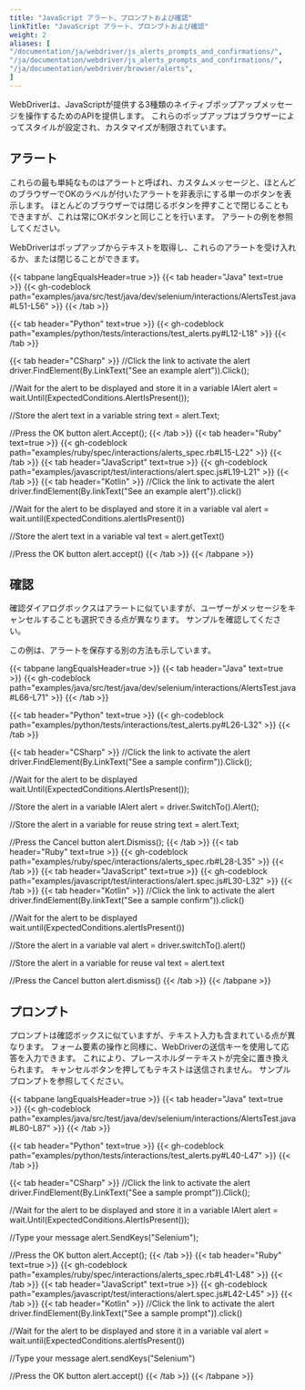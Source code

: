```yaml
---
title: "JavaScript アラート、プロンプトおよび確認"
linkTitle: "JavaScript アラート、プロンプトおよび確認"
weight: 2
aliases: [
"/documentation/ja/webdriver/js_alerts_prompts_and_confirmations/",
"/ja/documentation/webdriver/js_alerts_prompts_and_confirmations/",
"/ja/documentation/webdriver/browser/alerts",
]
---
```


WebDriverは、JavaScriptが提供する3種類のネイティブポップアップメッセージを操作するためのAPIを提供します。
これらのポップアップはブラウザーによってスタイルが設定され、カスタマイズが制限されています。

## アラート

これらの最も単純なものはアラートと呼ばれ、カスタムメッセージと、ほとんどのブラウザーでOKのラベルが付いたアラートを非表示にする単一のボタンを表示します。
ほとんどのブラウザーでは閉じるボタンを押すことで閉じることもできますが、これは常にOKボタンと同じことを行います。
<a onclick="window.alert('Sample alert')">アラートの例を参照してください</a>。

WebDriverはポップアップからテキストを取得し、これらのアラートを受け入れるか、または閉じることができます。

{{< tabpane langEqualsHeader=true >}}
 {{< tab header="Java" text=true >}}
{{< gh-codeblock path="examples/java/src/test/java/dev/selenium/interactions/AlertsTest.java#L51-L56" >}}
{{< /tab >}}

{{< tab header="Python" text=true >}}
{{< gh-codeblock path="examples/python/tests/interactions/test_alerts.py#L12-L18" >}}
{{< /tab >}}

  {{< tab header="CSharp" >}}
//Click the link to activate the alert
driver.FindElement(By.LinkText("See an example alert")).Click();

//Wait for the alert to be displayed and store it in a variable
IAlert alert = wait.Until(ExpectedConditions.AlertIsPresent());

//Store the alert text in a variable
string text = alert.Text;

//Press the OK button
alert.Accept();
  {{< /tab >}}
{{< tab header="Ruby" text=true >}}
{{< gh-codeblock path="examples/ruby/spec/interactions/alerts_spec.rb#L15-L22" >}}
{{< /tab >}}
{{< tab header="JavaScript" text=true >}}
{{< gh-codeblock path="examples/javascript/test/interactions/alert.spec.js#L19-L21" >}}
{{< /tab >}}
  {{< tab header="Kotlin" >}}
//Click the link to activate the alert
driver.findElement(By.linkText("See an example alert")).click()

//Wait for the alert to be displayed and store it in a variable
val alert = wait.until(ExpectedConditions.alertIsPresent())

//Store the alert text in a variable
val text = alert.getText()

//Press the OK button
alert.accept()
  {{< /tab >}}
{{< /tabpane >}}

## 確認

確認ダイアログボックスはアラートに似ていますが、ユーザーがメッセージをキャンセルすることも選択できる点が異なります。
<a onclick="window.confirm('Are you sure?')">サンプルを確認してください</a>。

この例は、アラートを保存する別の方法も示しています。

{{< tabpane langEqualsHeader=true >}}
   {{< tab header="Java" text=true >}}
{{< gh-codeblock path="examples/java/src/test/java/dev/selenium/interactions/AlertsTest.java#L66-L71" >}}
{{< /tab >}}

{{< tab header="Python" text=true >}}
{{< gh-codeblock path="examples/python/tests/interactions/test_alerts.py#L26-L32" >}}
{{< /tab >}}

  {{< tab header="CSharp" >}}
//Click the link to activate the alert
driver.FindElement(By.LinkText("See a sample confirm")).Click();

//Wait for the alert to be displayed
wait.Until(ExpectedConditions.AlertIsPresent());

//Store the alert in a variable
IAlert alert = driver.SwitchTo().Alert();

//Store the alert in a variable for reuse
string text = alert.Text;

//Press the Cancel button
alert.Dismiss();
  {{< /tab >}}
{{< tab header="Ruby" text=true >}}
{{< gh-codeblock path="examples/ruby/spec/interactions/alerts_spec.rb#L28-L35" >}}
{{< /tab >}}
{{< tab header="JavaScript" text=true >}}
{{< gh-codeblock path="examples/javascript/test/interactions/alert.spec.js#L30-L32" >}}
{{< /tab >}}
  {{< tab header="Kotlin" >}}
//Click the link to activate the alert
driver.findElement(By.linkText("See a sample confirm")).click()

//Wait for the alert to be displayed
wait.until(ExpectedConditions.alertIsPresent())

//Store the alert in a variable
val alert = driver.switchTo().alert()

//Store the alert in a variable for reuse
val text = alert.text

//Press the Cancel button
alert.dismiss()
  {{< /tab >}}
{{< /tabpane >}}

## プロンプト

プロンプトは確認ボックスに似ていますが、テキスト入力も含まれている点が異なります。
フォーム要素の操作と同様に、WebDriverの送信キーを使用して応答を入力できます。
これにより、プレースホルダーテキストが完全に置き換えられます。
キャンセルボタンを押してもテキストは送信されません。
<a onclick="window.prompt('What is your tool of choice?',navigator.appName)">サンプルプロンプトを参照してください</a>。

{{< tabpane langEqualsHeader=true >}}
      {{< tab header="Java" text=true >}}
{{< gh-codeblock path="examples/java/src/test/java/dev/selenium/interactions/AlertsTest.java#L80-L87" >}}
{{< /tab >}}

{{< tab header="Python" text=true >}}
{{< gh-codeblock path="examples/python/tests/interactions/test_alerts.py#L40-L47" >}}
{{< /tab >}}

  {{< tab header="CSharp" >}}
//Click the link to activate the alert
driver.FindElement(By.LinkText("See a sample prompt")).Click();

//Wait for the alert to be displayed and store it in a variable
IAlert alert = wait.Until(ExpectedConditions.AlertIsPresent());

//Type your message
alert.SendKeys("Selenium");

//Press the OK button
alert.Accept();
  {{< /tab >}}
{{< tab header="Ruby" text=true >}}
{{< gh-codeblock path="examples/ruby/spec/interactions/alerts_spec.rb#L41-L48" >}}
{{< /tab >}}
{{< tab header="JavaScript" text=true >}}
{{< gh-codeblock path="examples/javascript/test/interactions/alert.spec.js#L42-L45" >}}
{{< /tab >}}
  {{< tab header="Kotlin" >}}
//Click the link to activate the alert
driver.findElement(By.linkText("See a sample prompt")).click()

//Wait for the alert to be displayed and store it in a variable
val alert = wait.until(ExpectedConditions.alertIsPresent())

//Type your message
alert.sendKeys("Selenium")

//Press the OK button
alert.accept()
  {{< /tab >}}
{{< /tabpane >}}
